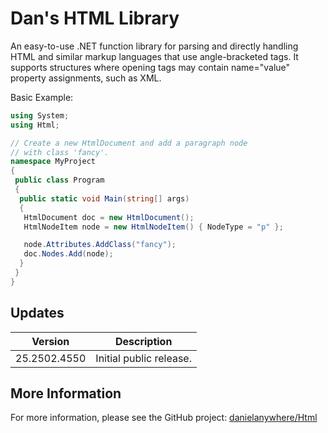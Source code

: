 # Dan's HTML Library

An easy-to-use .NET function library for parsing and directly handling HTML and similar markup languages that use angle-bracketed tags. It supports structures where opening tags may contain name="value" property assignments, such as XML.

Basic Example:

```cs
using System;
using Html;

// Create a new HtmlDocument and add a paragraph node
// with class 'fancy'.
namespace MyProject
{
 public class Program
 {
  public static void Main(string[] args)
  {
   HtmlDocument doc = new HtmlDocument();
   HtmlNodeItem node = new HtmlNodeItem() { NodeType = "p" };

   node.Attributes.AddClass("fancy");
   doc.Nodes.Add(node);
  }
 }
}

```

## Updates

| Version | Description |
|---------|-------------|
| 25.2502.4550 | Initial public release. |


## More Information

For more information, please see the GitHub project:
[danielanywhere/Html](https://github.com/danielanywhere/Html)

